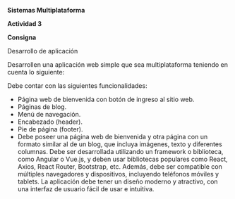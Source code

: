 **Sistemas Multiplataforma**

**Actividad 3**

**Consigna**

Desarrollo de aplicación 

Desarrollen una aplicación web simple que sea multiplataforma teniendo en cuenta lo siguiente: 

Debe contar con las siguientes funcionalidades: 
- Página web de bienvenida con botón de ingreso al sitio web. 
- Páginas de blog. 
- Menú de navegación. 
- Encabezado (header). 
- Pie de página (footer). 
- Debe poseer una página web de bienvenida y otra página con un formato similar al de un blog, que incluya imágenes, texto y diferentes columnas. 
Debe ser desarrollada utilizando un framework o biblioteca, como Angular o Vue.js, y deben usar bibliotecas populares como ​​React, Axios, React Router, Bootstrap, etc. Además, debe ser compatible con múltiples navegadores y dispositivos, incluyendo teléfonos móviles y tablets. 
La aplicación debe tener un diseño moderno y atractivo, con una interfaz de usuario fácil de usar e intuitiva.  
